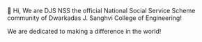 👋 Hi, We are DJS NSS the official National Social Service Scheme community of Dwarkadas J. Sanghvi College of Engineering!

We are dedicated to making a difference in the world!

<!---
djsnss/djsnss is a ✨ special ✨ repository because its `README.md` (this file) appears on your GitHub profile.
You can click the Preview link to take a look at your changes.
--->
